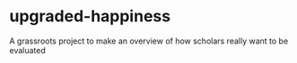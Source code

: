 # upgraded-happiness
A grassroots project to make an overview of how scholars really want to be evaluated
